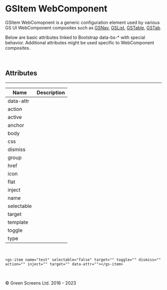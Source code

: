 # GSItem WebComponent

GSItem WebComopnent is a generic configuration element used by various GS UI WebComponent composites such as [GSNav](../components/GSNav.md), [GSList](../components/GSList.md), [GSTable](../components/table/index.md), [GSTab](../components/GSTab.md).

Below are basic attributes linked to Bootstrap data-bs-* with special behavior. Additional attributes might be used specific to WebComponent composites.

<br>
 
## Attributes
---
 
| Name               | Description                                                  |
|--------------------|--------------------------------------------------------------|
| data-attr          |                                                              |
| action             |                                                              |
| active             |                                                              |
| anchor             |                                                              |
| body               |                                                              |
| css                |                                                              |
| dismiss            |                                                              |
| group              |                                                              |
| href               |                                                              |
| icon               |                                                              |
| flat               |                                                              |
| inject             |                                                              |
| name               |                                                              |
| selectable         |                                                              |
| target             |                                                              |
| template           |                                                              |
| toggle             |                                                              |
| type               |                                                              |
 
 <br>

```
<gs-item name="test" selectable="false" target="" toggle="" dismiss="" action="" inject="" target="" data-attr=""></gs-item>
```

<br>

&copy; Green Screens Ltd. 2016 - 2023
